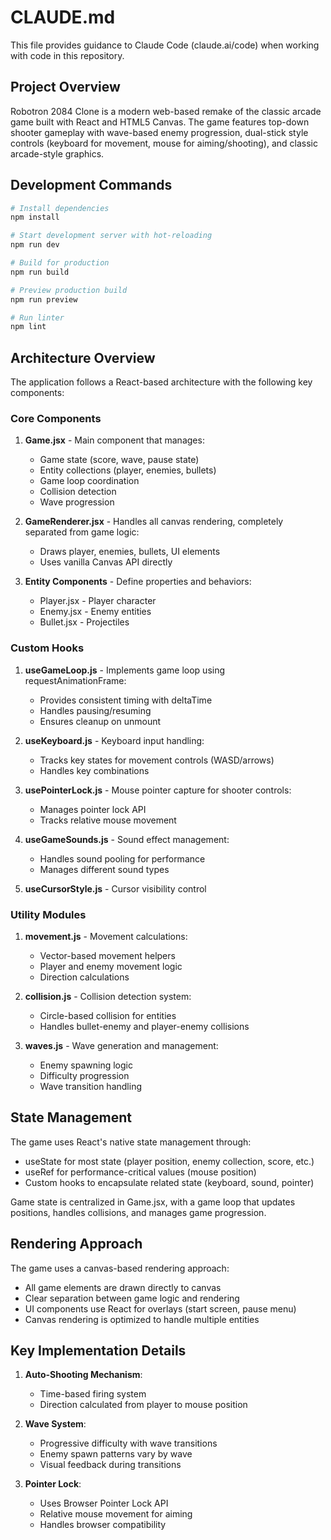 # CLAUDE.md

This file provides guidance to Claude Code (claude.ai/code) when working with code in this repository.

## Project Overview

Robotron 2084 Clone is a modern web-based remake of the classic arcade game built with React and HTML5 Canvas. The game features top-down shooter gameplay with wave-based enemy progression, dual-stick style controls (keyboard for movement, mouse for aiming/shooting), and classic arcade-style graphics.

## Development Commands

```bash
# Install dependencies
npm install

# Start development server with hot-reloading
npm run dev

# Build for production
npm run build

# Preview production build
npm run preview

# Run linter
npm lint
```

## Architecture Overview

The application follows a React-based architecture with the following key components:

### Core Components

1. **Game.jsx** - Main component that manages:
   - Game state (score, wave, pause state)
   - Entity collections (player, enemies, bullets)
   - Game loop coordination
   - Collision detection
   - Wave progression

2. **GameRenderer.jsx** - Handles all canvas rendering, completely separated from game logic:
   - Draws player, enemies, bullets, UI elements
   - Uses vanilla Canvas API directly

3. **Entity Components** - Define properties and behaviors:
   - Player.jsx - Player character
   - Enemy.jsx - Enemy entities
   - Bullet.jsx - Projectiles

### Custom Hooks

1. **useGameLoop.js** - Implements game loop using requestAnimationFrame:
   - Provides consistent timing with deltaTime
   - Handles pausing/resuming
   - Ensures cleanup on unmount

2. **useKeyboard.js** - Keyboard input handling:
   - Tracks key states for movement controls (WASD/arrows)
   - Handles key combinations

3. **usePointerLock.js** - Mouse pointer capture for shooter controls:
   - Manages pointer lock API
   - Tracks relative mouse movement

4. **useGameSounds.js** - Sound effect management:
   - Handles sound pooling for performance
   - Manages different sound types

5. **useCursorStyle.js** - Cursor visibility control

### Utility Modules

1. **movement.js** - Movement calculations:
   - Vector-based movement helpers
   - Player and enemy movement logic
   - Direction calculations

2. **collision.js** - Collision detection system:
   - Circle-based collision for entities
   - Handles bullet-enemy and player-enemy collisions

3. **waves.js** - Wave generation and management:
   - Enemy spawning logic
   - Difficulty progression
   - Wave transition handling

## State Management

The game uses React's native state management through:
- useState for most state (player position, enemy collection, score, etc.)
- useRef for performance-critical values (mouse position)
- Custom hooks to encapsulate related state (keyboard, sound, pointer)

Game state is centralized in Game.jsx, with a game loop that updates positions, handles collisions, and manages game progression.

## Rendering Approach

The game uses a canvas-based rendering approach:
- All game elements are drawn directly to canvas
- Clear separation between game logic and rendering
- UI components use React for overlays (start screen, pause menu)
- Canvas rendering is optimized to handle multiple entities

## Key Implementation Details

1. **Auto-Shooting Mechanism**:
   - Time-based firing system
   - Direction calculated from player to mouse position

2. **Wave System**:
   - Progressive difficulty with wave transitions
   - Enemy spawn patterns vary by wave
   - Visual feedback during transitions

3. **Pointer Lock**:
   - Uses Browser Pointer Lock API
   - Relative mouse movement for aiming
   - Handles browser compatibility
